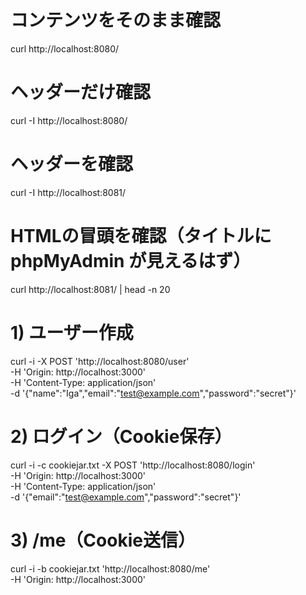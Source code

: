 # コンテンツをそのまま確認
curl http://localhost:8080/

# ヘッダーだけ確認
curl -I http://localhost:8080/


# ヘッダーを確認
curl -I http://localhost:8081/

# HTMLの冒頭を確認（タイトルに phpMyAdmin が見えるはず）
curl http://localhost:8081/ | head -n 20


# 1) ユーザー作成
curl -i -X POST 'http://localhost:8080/user' \
  -H 'Origin: http://localhost:3000' \
  -H 'Content-Type: application/json' \
  -d '{"name":"Iga","email":"test@example.com","password":"secret"}'

# 2) ログイン（Cookie保存）
curl -i -c cookiejar.txt -X POST 'http://localhost:8080/login' \
  -H 'Origin: http://localhost:3000' \
  -H 'Content-Type: application/json' \
  -d '{"email":"test@example.com","password":"secret"}'

# 3) /me（Cookie送信）
curl -i -b cookiejar.txt 'http://localhost:8080/me' \
  -H 'Origin: http://localhost:3000'
